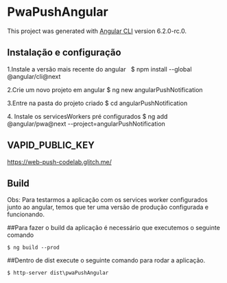 # PwaPushAngular

This project was generated with [Angular CLI](https://github.com/angular/angular-cli) version 6.2.0-rc.0.

## Instalação e configuração

1.Instale a versão mais recente do angular  
	    $ npm install --global @angular/cli@next
      
2.Crie um novo projeto em angular
	    $ ng new angularPushNotification
      
3.Entre na pasta do projeto criado
	    $ cd angularPushNotification
      
4. Instale os servicesWorkers pré configurados
	    $ ng add @angular/pwa@next --project=angularPushNotification

## VAPID_PUBLIC_KEY

https://web-push-codelab.glitch.me/

## Build

Obs: Para testarmos  a aplicação com os services worker configurados junto ao angular, temos que ter uma versão de produção configurada e funcionando.

##Para fazer o build da aplicação é necessário que executemos o seguinte comando
	
	$ ng build --prod

##Dentro de dist execute o seguinte comando para rodar a aplicação.

	$ http-server dist\pwaPushAngular

